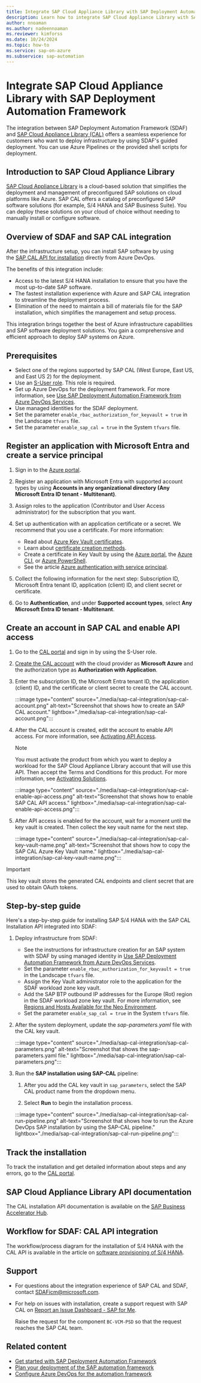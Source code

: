 ```yaml
---
title: Integrate SAP Cloud Appliance Library with SAP Deployment Automation Framework
description: Learn how to integrate SAP Cloud Appliance Library with SAP Deployment Automation Framework.
author: nnoaman
ms.author: nadeennoaman
ms.reviewer: kimforss
ms.date: 10/24/2024
ms.topic: how-to
ms.service: sap-on-azure
ms.subservice: sap-automation
---
```

# Integrate SAP Cloud Appliance Library with SAP Deployment Automation Framework

The integration between SAP Deployment Automation Framework (SDAF) and [SAP Cloud Appliance Library (CAL)](https://cal.sap.com/catalog#/solutions) offers a seamless experience for customers who want to deploy infrastructure by using SDAF's guided deployment. You can use Azure Pipelines or the provided shell scripts for deployment.

## Introduction to SAP Cloud Appliance Library

[SAP Cloud Appliance Library](https://cal.sap.com/) is a cloud-based solution that simplifies the deployment and management of preconfigured SAP solutions on cloud platforms like Azure. SAP CAL offers a catalog of preconfigured SAP software solutions (for example, S/4 HANA and SAP Business Suite). You can deploy these solutions on your cloud of choice without needing to manually install or configure software.

## Overview of SDAF and SAP CAL integration

After the infrastructure setup, you can install SAP software by using the [SAP CAL API for installation](https://api.sap.com/api/Workloads/overview) directly from Azure DevOps.

The benefits of this integration include:

- Access to the latest S/4 HANA installation to ensure that you have the most up-to-date SAP software.
- The fastest installation experience with Azure and SAP CAL integration to streamline the deployment process.
- Elimination of the need to maintain a bill of materials file for the SAP installation, which simplifies the management and setup process.

This integration brings together the best of Azure infrastructure capabilities and SAP software deployment solutions. You gain a comprehensive and efficient approach to deploy SAP systems on Azure.

## Prerequisites

- Select one of the regions supported by SAP CAL (West Europe, East US, and East US 2) for the deployment.
- Use an [S-User role](https://help.sap.com/docs/help/3e7fe88850cf4ee39d151949a990d8ca/6a92e3ffb3ee43e59c1e394566b4c085.html). This role is required.
- Set up Azure DevOps for the deployment framework. For more information, see [Use SAP Deployment Automation Framework from Azure DevOps Services](configure-devops.md). 
- Use managed identities for the SDAF deployment.
- Set the parameter `enable_rbac_authorization_for_keyvault = true` in the Landscape `tfvars` file.
- Set the parameter `enable_sap_cal = true` in the System `tfvars` file.

## Register an application with Microsoft Entra and create a service principal

1. Sign in to the [Azure portal](https://portal.azure.com).

1. Register an application with Microsoft Entra with supported account types by using **Accounts in any organizational directory (Any Microsoft Entra ID tenant - Multitenant)**.

1. Assign roles to the application (Contributor and User Access administrator) for the subscription that you want.

1. Set up authentication with an application certificate or a secret. We recommend that you use a certificate. For more information:

    - Read about [Azure Key Vault certificates](/azure/key-vault/certificates/about-certificates).
    - Learn about [certificate creation methods](/azure/key-vault/certificates/create-certificate).
    - Create a certificate in Key Vault by using the [Azure portal](/azure/key-vault/certificates/quick-create-portal), the [Azure CLI](/azure/key-vault/certificates/quick-create-cli), or [Azure PowerShell](/azure/key-vault/certificates/quick-create-powershell).
    - See the article [Azure authentication with service principal](/azure/developer/java/sdk/identity-service-principal-auth).

1. Collect the following information for the next step: Subscription ID, Microsoft Entra tenant ID, application (client) ID, and client secret or certificate.

1. Go to **Authentication**, and under **Supported account types**, select **Any Microsoft Entra ID tenant - Multitenant**.

## Create an account in SAP CAL and enable API access

1. Go to the [CAL portal](https://cal.sap.com/catalog#/solutions) and sign in by using the S-User role.

1. [Create the CAL account](https://help.sap.com/docs/SAP_CLOUD_APPLIANCE_LIBRARY/43df7ec18b5241f7bf9a8c9de5ba3361/042bb15ad2324c3c9b7974dbde389640.html) with the cloud provider as **Microsoft Azure** and the authorization type as **Authorization with Application**.

1. Enter the subscription ID, the Microsoft Entra tenant ID, the application (client) ID, and the certificate or client secret to create the CAL account.

   :::image type="content" source="./media/sap-cal-integration/sap-cal-account.png" alt-text="Screenshot that shows how to create an SAP CAL account." lightbox="./media/sap-cal-integration/sap-cal-account.png":::

1. After the CAL account is created, edit the account to enable API access. For more information, see [Activating API Access](https://help.sap.com/docs/SAP_CLOUD_APPLIANCE_LIBRARY/43df7ec18b5241f7bf9a8c9de5ba3361/7c4da18a888d4dfe8fc594d0e18072a8.html?q=API%20enable).

   > [!NOTE]
   > You must activate the product from which you want to deploy a workload for the SAP Cloud Appliance Library account that will use this API. Then accept the Terms and Conditions for this product. For more information, see [Activating Solutions](https://help.sap.com/docs/SAP_CLOUD_APPLIANCE_LIBRARY/43df7ec18b5241f7bf9a8c9de5ba3361/90627702612e45709e696a258af51c76.html?q=API%20enable).

   :::image type="content" source="./media/sap-cal-integration/sap-cal-enable-api-access.png" alt-text="Screenshot that shows how to enable SAP CAL API access." lightbox="./media/sap-cal-integration/sap-cal-enable-api-access.png":::

1. After API access is enabled for the account, wait for a moment until the key vault is created. Then collect the key vault name for the next step.

   :::image type="content" source="./media/sap-cal-integration/sap-cal-key-vault-name.png" alt-text="Screenshot that shows how to copy the SAP CAL Azure Key Vault name." lightbox="./media/sap-cal-integration/sap-cal-key-vault-name.png":::

> [!IMPORTANT]
> This key vault stores the generated CAL endpoints and client secret that are used to obtain OAuth tokens.

## Step-by-step guide

Here's a step-by-step guide for installing SAP S/4 HANA with the SAP CAL Installation API integrated into SDAF:

1. Deploy infrastructure from SDAF:

    - See the instructions for infrastructure creation for an SAP system with SDAF by using managed identity in [Use SAP Deployment Automation Framework from Azure DevOps Services](/azure/sap/automation/configure-devops?tabs=linux).
    - Set the parameter `enable_rbac_authorization_for_keyvault = true` in the Landscape `tfvars` file.
    - Assign the Key Vault administrator role to the application for the SDAF workload zone key vault.
    - Add the SAP BTP outbound IP addresses for the Europe (Rot) region in the SDAF workload zone key vault. For more information, see [Regions and Hosts Available for the Neo Environment](https://help.sap.com/docs/btp/sap-btp-neo-environment/regions-and-hosts-available-for-neo-environment).
    - Set the parameter `enable_sap_cal = true` in the System `tfvars` file.

1. After the system deployment, update the *sap-parameters.yaml* file with the CAL key vault.

   :::image type="content" source="./media/sap-cal-integration/sap-cal-parameters.png" alt-text="Screenshot that shows the sap-parameters.yaml file." lightbox="./media/sap-cal-integration/sap-cal-parameters.png":::

1. Run the **SAP installation using SAP-CAL** pipeline:

    1. After you add the CAL key vault in `sap_parameters`, select the SAP CAL product name from the dropdown menu.

    1. Select **Run** to begin the installation process.

      :::image type="content" source="./media/sap-cal-integration/sap-cal-run-pipeline.png" alt-text="Screenshot that shows how to run the Azure DevOps SAP installation by using the SAP-CAL pipeline." lightbox="./media/sap-cal-integration/sap-cal-run-pipeline.png":::

## Track the installation

To track the installation and get detailed information about steps and any errors, go to the [CAL portal](https://cal.sap.com/catalog#/appliances).

## SAP Cloud Appliance Library API documentation

The CAL installation API documentation is available on the [SAP Business Accelerator Hub](https://api.sap.com/api/Workloads/path/createSystemExt).

## Workflow for SDAF: CAL API integration

The workflow/process diagram for the installation of S/4 HANA with the CAL API is available in the article on [software provisioning of S/4 HANA](https://caldocs.hana.ondemand.com/caldocs/help/External_to_CAL_infrastructure.pdf).

## Support

- For questions about the integration experience of SAP CAL and SDAF, contact <SDAFicm@microsoft.com>.
- For help on issues with installation, create a support request with SAP CAL on [Report an Issue Dashboard - SAP for Me](https://me.sap.com/createIssue/0).
  
  Raise the request for the component `BC-VCM-PSD` so that the request reaches the SAP CAL team.

## Related content

- [Get started with SAP Deployment Automation Framework](get-started.md)
- [Plan your deployment of the SAP automation framework](plan-deployment.md)
- [Configure Azure DevOps for the automation framework](configure-devops.md)
